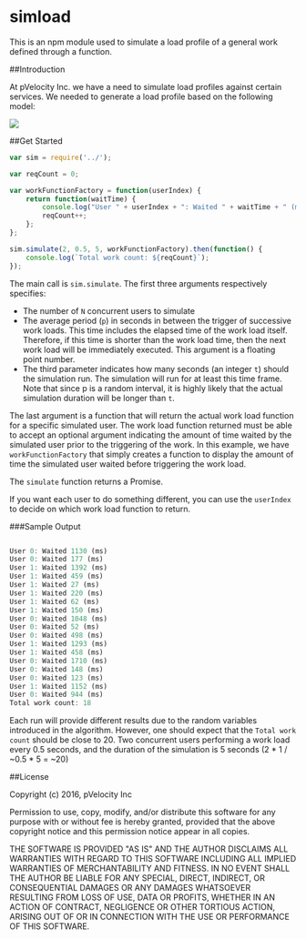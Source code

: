 # simload

This is an npm module used to simulate a load profile of a general work defined through a function.

##Introduction

At pVelocity Inc. we have a need to simulate load profiles against certain services. We needed to generate a load profile based on the following model:

<img src="https://s3-us-west-2.amazonaws.com/pvmarketing/Images/simload.svg.xml.svg"/>

##Get Started

```js
var sim = require('../');

var reqCount = 0;

var workFunctionFactory = function(userIndex) {
    return function(waitTime) {
        console.log("User " + userIndex + ": Waited " + waitTime + " (ms)");
        reqCount++;
    };
};

sim.simulate(2, 0.5, 5, workFunctionFactory).then(function() {
    console.log(`Total work count: ${reqCount}`);
});

```

The main call is ``` sim.simulate ```. The first three arguments respectively specifies:

* The number of ``` N ``` concurrent users to simulate
* The average period (``` p ```) in seconds in between the trigger of successive work loads. This time includes the elapsed time of the work load itself. Therefore, if this time is shorter than the work load time, then the next work load will be immediately executed. This argument is a floating point number.
* The third parameter indicates how many seconds (an integer ``` t ```) should the simulation run. The simulation will run for at least this time frame. Note that since p is a random interval, it is highly likely that the actual simulation duration will be longer than ``` t ```.

The last argument is a function that will return the actual work load function for a specific simulated user. The work load function returned must be able to accept an optional argument indicating the amount of time waited by the simulated user prior to the triggering of the work. In this example, we have ``` workFunctionFactory ``` that simply creates a function to display the amount of time the simulated user waited before triggering the work load.

The ``` simulate ``` function returns a Promise.

If you want each user to do something different, you can use the ``` userIndex ``` to decide on which work load function to return.

###Sample Output

```js

User 0: Waited 1130 (ms)
User 0: Waited 177 (ms)
User 1: Waited 1392 (ms)
User 1: Waited 459 (ms)
User 1: Waited 27 (ms)
User 1: Waited 220 (ms)
User 1: Waited 62 (ms)
User 1: Waited 150 (ms)
User 0: Waited 1048 (ms)
User 0: Waited 52 (ms)
User 0: Waited 498 (ms)
User 1: Waited 1293 (ms)
User 1: Waited 458 (ms)
User 0: Waited 1710 (ms)
User 0: Waited 148 (ms)
User 0: Waited 123 (ms)
User 1: Waited 1152 (ms)
User 0: Waited 944 (ms)
Total work count: 18

```

Each run will provide different results due to the random variables introduced in the algorithm. However, one should expect that the ```Total work count``` should be close to 20. Two concurrent users performing a work load every 0.5 seconds, and the duration of the simulation is 5 seconds (2 * 1 / ~0.5 * 5 = ~20)

##License

Copyright (c) 2016, pVelocity Inc

Permission to use, copy, modify, and/or distribute this software for any
purpose with or without fee is hereby granted, provided that the above
copyright notice and this permission notice appear in all copies.

THE SOFTWARE IS PROVIDED "AS IS" AND THE AUTHOR DISCLAIMS ALL WARRANTIES
WITH REGARD TO THIS SOFTWARE INCLUDING ALL IMPLIED WARRANTIES OF
MERCHANTABILITY AND FITNESS. IN NO EVENT SHALL THE AUTHOR BE LIABLE FOR
ANY SPECIAL, DIRECT, INDIRECT, OR CONSEQUENTIAL DAMAGES OR ANY DAMAGES
WHATSOEVER RESULTING FROM LOSS OF USE, DATA OR PROFITS, WHETHER IN AN
ACTION OF CONTRACT, NEGLIGENCE OR OTHER TORTIOUS ACTION, ARISING OUT OF
OR IN CONNECTION WITH THE USE OR PERFORMANCE OF THIS SOFTWARE.
